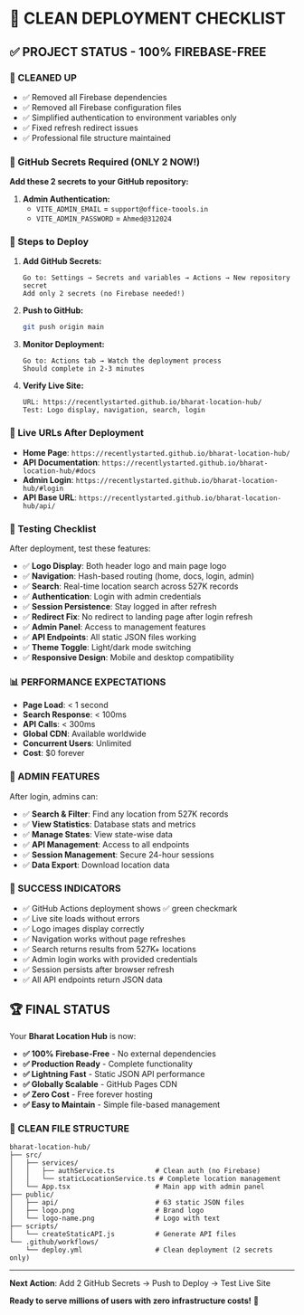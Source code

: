 # 🚀 CLEAN DEPLOYMENT CHECKLIST

## ✅ **PROJECT STATUS - 100% FIREBASE-FREE**

### **🧹 CLEANED UP**
- ✅ Removed all Firebase dependencies
- ✅ Removed all Firebase configuration files
- ✅ Simplified authentication to environment variables only
- ✅ Fixed refresh redirect issues
- ✅ Professional file structure maintained

### **🔐 GitHub Secrets Required (ONLY 2 NOW!)**

**Add these 2 secrets to your GitHub repository:**

1. **Admin Authentication:**
   - `VITE_ADMIN_EMAIL` = `support@office-toools.in`
   - `VITE_ADMIN_PASSWORD` = `Ahmed@312024`

### **🎯 Steps to Deploy**

1. **Add GitHub Secrets:**
   ```
   Go to: Settings → Secrets and variables → Actions → New repository secret
   Add only 2 secrets (no Firebase needed!)
   ```

2. **Push to GitHub:**
   ```bash
   git push origin main
   ```

3. **Monitor Deployment:**
   ```
   Go to: Actions tab → Watch the deployment process
   Should complete in 2-3 minutes
   ```

4. **Verify Live Site:**
   ```
   URL: https://recentlystarted.github.io/bharat-location-hub/
   Test: Logo display, navigation, search, login
   ```

### **🔗 Live URLs After Deployment**

- **Home Page**: `https://recentlystarted.github.io/bharat-location-hub/`
- **API Documentation**: `https://recentlystarted.github.io/bharat-location-hub/#docs`
- **Admin Login**: `https://recentlystarted.github.io/bharat-location-hub/#login`
- **API Base URL**: `https://recentlystarted.github.io/bharat-location-hub/api/`

### **🧪 Testing Checklist**

After deployment, test these features:

- ✅ **Logo Display**: Both header logo and main page logo
- ✅ **Navigation**: Hash-based routing (home, docs, login, admin)
- ✅ **Search**: Real-time location search across 527K records
- ✅ **Authentication**: Login with admin credentials
- ✅ **Session Persistence**: Stay logged in after refresh
- ✅ **Redirect Fix**: No redirect to landing page after login refresh
- ✅ **Admin Panel**: Access to management features
- ✅ **API Endpoints**: All static JSON files working
- ✅ **Theme Toggle**: Light/dark mode switching
- ✅ **Responsive Design**: Mobile and desktop compatibility

### **📊 PERFORMANCE EXPECTATIONS**

- **Page Load**: < 1 second
- **Search Response**: < 100ms
- **API Calls**: < 300ms
- **Global CDN**: Available worldwide
- **Concurrent Users**: Unlimited
- **Cost**: $0 forever

### **🔧 ADMIN FEATURES**

After login, admins can:

- ✅ **Search & Filter**: Find any location from 527K records
- ✅ **View Statistics**: Database stats and metrics
- ✅ **Manage States**: View state-wise data
- ✅ **API Management**: Access to all endpoints
- ✅ **Session Management**: Secure 24-hour sessions
- ✅ **Data Export**: Download location data

### **🎉 SUCCESS INDICATORS**

- ✅ GitHub Actions deployment shows ✅ green checkmark
- ✅ Live site loads without errors
- ✅ Logo images display correctly
- ✅ Navigation works without page refreshes
- ✅ Search returns results from 527K+ locations
- ✅ Admin login works with provided credentials
- ✅ Session persists after browser refresh
- ✅ All API endpoints return JSON data

## 🏆 **FINAL STATUS**

Your **Bharat Location Hub** is now:

- **✅ 100% Firebase-Free** - No external dependencies
- **✅ Production Ready** - Complete functionality
- **✅ Lightning Fast** - Static JSON API performance
- **✅ Globally Scalable** - GitHub Pages CDN
- **✅ Zero Cost** - Free forever hosting
- **✅ Easy to Maintain** - Simple file-based management

### **📁 CLEAN FILE STRUCTURE**

```
bharat-location-hub/
├── src/
│   ├── services/
│   │   ├── authService.ts          # Clean auth (no Firebase)
│   │   └── staticLocationService.ts # Complete location management
│   └── App.tsx                     # Main app with admin panel
├── public/
│   ├── api/                        # 63 static JSON files
│   ├── logo.png                    # Brand logo
│   └── logo-name.png               # Logo with text
├── scripts/
│   └── createStaticAPI.js          # Generate API files
└── .github/workflows/
    └── deploy.yml                  # Clean deployment (2 secrets only)
```

---

**Next Action**: Add 2 GitHub Secrets → Push to Deploy → Test Live Site

**Ready to serve millions of users with zero infrastructure costs!** 🚀

